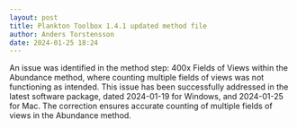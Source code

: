 ```yaml
---
layout: post
title: Plankton Toolbox 1.4.1 updated method file
author: Anders Torstensson
date: 2024-01-25 18:24
---
```


An issue was identified in the method step: 400x Fields of Views within the Abundance method, where counting multiple fields of views was not functioning as intended. This issue has been successfully addressed in the latest software package, dated 2024-01-19 for Windows, and 2024-01-25 for Mac. The correction ensures accurate counting of multiple fields of views in the Abundance method.